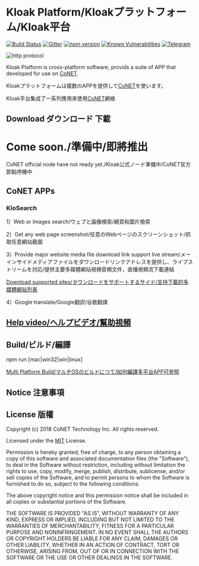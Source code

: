 # Kloak Platform/Kloakプラットフォーム/Kloak平台
[![Build Status](https://travis-ci.org/KloakIT/Kloak_platform.svg?branch=master)](https://travis-ci.org/github/KloakIT/Kloak_platform)
[![Gitter](https://img.shields.io/badge/chat-on%20gitter-blue.svg)](https://gitter.im/QTGate/Lobby)
[![npm version](https://badge.fury.io/js/kloak_platform.svg)](https://badge.fury.io/js/kloak_platform)
[![Known Vulnerabilities](https://snyk.io/test/github/KloakIT/Kloak_platform/badge.svg)](https://snyk.io/test/github/KloakIT/Kloak_platform)
[![Telegram](https://img.shields.io/badge/telebot-community%20group-blue.svg)](https://t.me/joinchat/IpX64hGK_95XDTXit42vOg)

![http protocol](/resources/KloakPlatform.png?raw=true)

Kloak Platform is cross-platform software, provids a suite of APP that developed for use on [CoNET](https://github.com/QTGate/CoNET).

Kloakプラットフォームは複数のAPPを提供して[CoNET](https://github.com/QTGate/CoNET)を使います。

Kloak平台集成了一系列應用來使用[CoNET](https://github.com/QTGate/CoNET)網絡

## Download ダウンロード 下載

# Come soon./準備中/即將推出
CoNET official node have not ready yet./Kloak公式ノード準備中/CoNET官方節點停機中

## CoNET APPs

### KloSearch
1）Web or Images search/ウェブと画像検索/網頁和圖片檢索

2）Get any web page screenshot/任意のWebページのスクリーンショット/抓取任意網站截圖

3）Provide major website media file download link support live stream/メーインサイドメディアファイルをダウンロードリンクアドレスを提供し、ライブストリームを対応/提供主要多媒體網站視頻音頻文件，直播視頻流下載連結

[Download supported sites/タウンロードをサポートするサイド/支持下載的多媒體網站列表](https://ytdl-org.github.io/youtube-dl/supportedsites.html)

4）Google translate/Google翻訳/谷歌翻譯

## [Help video/ヘルプビデオ/幫助視頻](https://github.com/QTGate/QTGate-Desktop-Client/wiki)

## Build/ビルド/編譯

npm run [mac|win32|win|linux]

[Multi Platform Build/マルチOSのビルドにつて/如何編譯多平台APP可參照](https://www.electron.build/multi-platform-build)

## Notice 注意事項

## License 版權 

Copyright (c) 2018 CoNET Technology Inc. All rights reserved.

Licensed under the [MIT](LICENSE) License.

Permission is hereby granted, free of charge, to any person obtaining a copy
of this software and associated documentation files (the "Software"), to deal
in the Software without restriction, including without limitation the rights
to use, copy, modify, merge, publish, distribute, sublicense, and/or sell
copies of the Software, and to permit persons to whom the Software is
furnished to do so, subject to the following conditions:

The above copyright notice and this permission notice shall be included in
all copies or substantial portions of the Software.

THE SOFTWARE IS PROVIDED "AS IS", WITHOUT WARRANTY OF ANY KIND, EXPRESS OR
IMPLIED, INCLUDING BUT NOT LIMITED TO THE WARRANTIES OF MERCHANTABILITY,
FITNESS FOR A PARTICULAR PURPOSE AND NONINFRINGEMENT. IN NO EVENT SHALL THE
AUTHORS OR COPYRIGHT HOLDERS BE LIABLE FOR ANY CLAIM, DAMAGES OR OTHER
LIABILITY, WHETHER IN AN ACTION OF CONTRACT, TORT OR OTHERWISE, ARISING FROM,
OUT OF OR IN CONNECTION WITH THE SOFTWARE OR THE USE OR OTHER DEALINGS IN
THE SOFTWARE.
